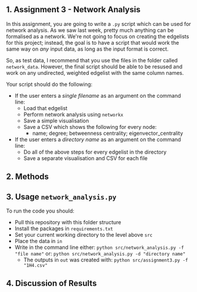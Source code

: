 ## 1. Assignment 3 - Network Analysis
In this assignment, you are going to write a ```.py``` script which can be used for network analysis. As we saw last week, pretty much anything can be formalised as a network. We're not going to focus on creating the edgelists for this project; instead, the goal is to have a script that would work the same way on _any_ input data, as long as the input format is correct. 

So, as test data, I recommend that you use the files in the folder called ```network_data```. However, the final script should be able to be resused and work on any undirected, weighted edgelist with the same column names.

Your script should do the following:

- If the user enters a _single filename_ as an argument on the command line:
  - Load that edgelist
  - Perform network analysis using ```networkx```
  - Save a simple visualisation
  - Save a CSV which shows the following for every node:
    - name; degree; betweenness centrality; eigenvector_centrality
- If the user enters a _directory name_ as an argument on the command line:
  - Do all of the above steps for every edgelist in the directory
  - Save a separate visualisation and CSV for each file


## 2. Methods

## 3. Usage ```network_analysis.py```
To run the code you should:
- Pull this repository with this folder structure 
- Install the packages in ```requirements.txt```
- Set your current working directory to the level above ```src```
- Place the data in ```in```
- Write in the command line either: ```python src/network_analysis.py -f "file name"``` or: ```python src/network_analysis.py -d "directory name"```
  - The outputs in ```out``` was created with: ```python src/assignment3.py -f "1H4.csv"```

## 4. Discussion of Results
